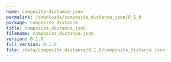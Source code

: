 ```yaml
---
name: composite-distance-json
permalink: /downloads/composite_distance_json/0_1_0
package: composite_distance
title: composite_distance_json
filename: composite_distance.json
version: 0.1.0
full_version: 0.1.0
file: /data/composite_distance/0.1.0/composite_distance.json
---
```

